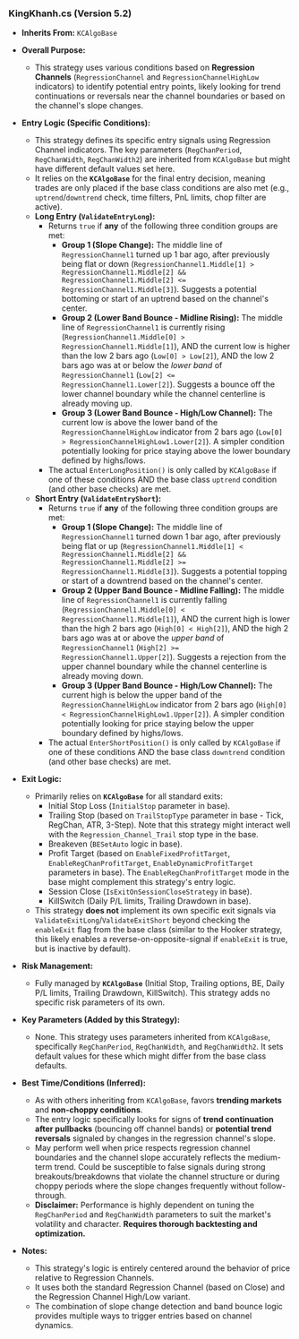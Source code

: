 ### KingKhanh.cs (Version 5.2)

*   **Inherits From:** `KCAlgoBase`

*   **Overall Purpose:**
    *   This strategy uses various conditions based on **Regression Channels** (`RegressionChannel` and `RegressionChannelHighLow` indicators) to identify potential entry points, likely looking for trend continuations or reversals near the channel boundaries or based on the channel's slope changes.

*   **Entry Logic (Specific Conditions):**
    *   This strategy defines its specific entry signals using Regression Channel indicators. The key parameters (`RegChanPeriod`, `RegChanWidth`, `RegChanWidth2`) are inherited from `KCAlgoBase` but might have different default values set here.
    *   It relies on the **`KCAlgoBase`** for the final entry decision, meaning trades are only placed if the base class conditions are also met (e.g., `uptrend`/`downtrend` check, time filters, PnL limits, chop filter are active).
    *   **Long Entry (`ValidateEntryLong`):**
        *   Returns `true` if **any** of the following three condition groups are met:
            *   **Group 1 (Slope Change):** The middle line of `RegressionChannel1` turned up 1 bar ago, after previously being flat or down (`RegressionChannel1.Middle[1] > RegressionChannel1.Middle[2] && RegressionChannel1.Middle[2] <= RegressionChannel1.Middle[3]`). Suggests a potential bottoming or start of an uptrend based on the channel's center.
            *   **Group 2 (Lower Band Bounce - Midline Rising):** The middle line of `RegressionChannel1` is currently rising (`RegressionChannel1.Middle[0] > RegressionChannel1.Middle[1]`), AND the current low is higher than the low 2 bars ago (`Low[0] > Low[2]`), AND the low 2 bars ago was at or below the *lower band* of `RegressionChannel1` (`Low[2] <= RegressionChannel1.Lower[2]`). Suggests a bounce off the lower channel boundary while the channel centerline is already moving up.
            *   **Group 3 (Lower Band Bounce - High/Low Channel):** The current low is above the lower band of the `RegressionChannelHighLow` indicator from 2 bars ago (`Low[0] > RegressionChannelHighLow1.Lower[2]`). A simpler condition potentially looking for price staying above the lower boundary defined by highs/lows.
        *   The actual `EnterLongPosition()` is only called by `KCAlgoBase` if one of these conditions AND the base class `uptrend` condition (and other base checks) are met.
    *   **Short Entry (`ValidateEntryShort`):**
        *   Returns `true` if **any** of the following three condition groups are met:
            *   **Group 1 (Slope Change):** The middle line of `RegressionChannel1` turned down 1 bar ago, after previously being flat or up (`RegressionChannel1.Middle[1] < RegressionChannel1.Middle[2] && RegressionChannel1.Middle[2] >= RegressionChannel1.Middle[3]`). Suggests a potential topping or start of a downtrend based on the channel's center.
            *   **Group 2 (Upper Band Bounce - Midline Falling):** The middle line of `RegressionChannel1` is currently falling (`RegressionChannel1.Middle[0] < RegressionChannel1.Middle[1]`), AND the current high is lower than the high 2 bars ago (`High[0] < High[2]`), AND the high 2 bars ago was at or above the *upper band* of `RegressionChannel1` (`High[2] >= RegressionChannel1.Upper[2]`). Suggests a rejection from the upper channel boundary while the channel centerline is already moving down.
            *   **Group 3 (Upper Band Bounce - High/Low Channel):** The current high is below the upper band of the `RegressionChannelHighLow` indicator from 2 bars ago (`High[0] < RegressionChannelHighLow1.Upper[2]`). A simpler condition potentially looking for price staying below the upper boundary defined by highs/lows.
        *   The actual `EnterShortPosition()` is only called by `KCAlgoBase` if one of these conditions AND the base class `downtrend` condition (and other base checks) are met.

*   **Exit Logic:**
    *   Primarily relies on **`KCAlgoBase`** for all standard exits:
        *   Initial Stop Loss (`InitialStop` parameter in base).
        *   Trailing Stop (based on `TrailStopType` parameter in base - Tick, RegChan, ATR, 3-Step). Note that this strategy might interact well with the `Regression_Channel_Trail` stop type in the base.
        *   Breakeven (`BESetAuto` logic in base).
        *   Profit Target (based on `EnableFixedProfitTarget`, `EnableRegChanProfitTarget`, `EnableDynamicProfitTarget` parameters in base). The `EnableRegChanProfitTarget` mode in the base might complement this strategy's entry logic.
        *   Session Close (`IsExitOnSessionCloseStrategy` in base).
        *   KillSwitch (Daily P/L limits, Trailing Drawdown in base).
    *   This strategy **does not** implement its own specific exit signals via `ValidateExitLong`/`ValidateExitShort` beyond checking the `enableExit` flag from the base class (similar to the Hooker strategy, this likely enables a reverse-on-opposite-signal if `enableExit` is true, but is inactive by default).

*   **Risk Management:**
    *   Fully managed by **`KCAlgoBase`** (Initial Stop, Trailing options, BE, Daily P/L limits, Trailing Drawdown, KillSwitch). This strategy adds no specific risk parameters of its own.

*   **Key Parameters (Added by this Strategy):**
    *   None. This strategy uses parameters inherited from `KCAlgoBase`, specifically `RegChanPeriod`, `RegChanWidth`, and `RegChanWidth2`. It sets default values for these which might differ from the base class defaults.

*   **Best Time/Conditions (Inferred):**
    *   As with others inheriting from `KCAlgoBase`, favors **trending markets** and **non-choppy conditions**.
    *   The entry logic specifically looks for signs of **trend continuation after pullbacks** (bouncing off channel bands) or **potential trend reversals** signaled by changes in the regression channel's slope.
    *   May perform well when price respects regression channel boundaries and the channel slope accurately reflects the medium-term trend. Could be susceptible to false signals during strong breakouts/breakdowns that violate the channel structure or during choppy periods where the slope changes frequently without follow-through.
    *   **Disclaimer:** Performance is highly dependent on tuning the `RegChanPeriod` and `RegChanWidth` parameters to suit the market's volatility and character. **Requires thorough backtesting and optimization.**

*   **Notes:**
    *   This strategy's logic is entirely centered around the behavior of price relative to Regression Channels.
    *   It uses both the standard Regression Channel (based on Close) and the Regression Channel High/Low variant.
    *   The combination of slope change detection and band bounce logic provides multiple ways to trigger entries based on channel dynamics.
